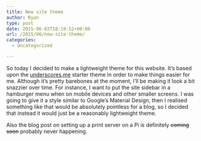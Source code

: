 ```yaml
---
title: New site theme
author: Ryan
type: post
date: 2015-06-02T18:19:52+00:00
url: /2015/06/new-site-theme/
categories:
  - Uncategorized

---
```

So today I decided to make a lightweight theme for this website. It&#8217;s based upon the <a href="http://underscores.me/" target="_blank">underscores.me</a> starter theme in order to make things easier for me. Although it&#8217;s pretty barebones at the moment, I&#8217;ll be making it look a bit snazzier over time. For instance, I want to put the site sidebar in a hamburger menu when on mobile devices and other smaller screens. I was going to give it a style similar to Google&#8217;s Material Design, then I realised something like that would be absolutely pointless for a blog, so I decided that instead it would just be a reasonably lightweight theme.

Also the blog post on setting up a print server on a Pi is definitely <del>coming soon</del> probably never happening.